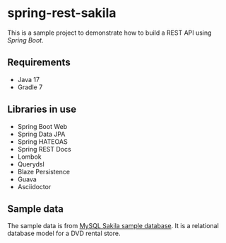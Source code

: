 # spring-rest-sakila

This is a sample project to demonstrate how to build a REST API using *Spring Boot*.

## Requirements

- Java 17
- Gradle 7

## Libraries in use

- Spring Boot Web
- Spring Data JPA
- Spring HATEOAS
- Spring REST Docs
- Lombok
- Querydsl
- Blaze Persistence
- Guava
- Asciidoctor

## Sample data

The sample data is from [MySQL Sakila sample database](https://dev.mysql.com/doc/sakila/en/). It is a relational database model for a DVD rental store.
